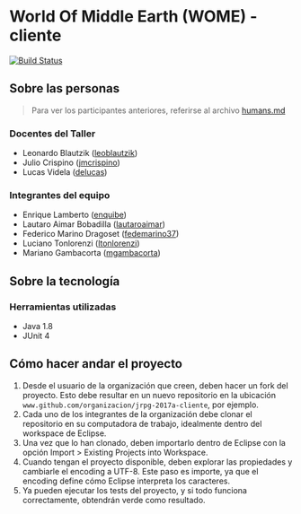 # World Of Middle Earth (WOME) - cliente
[![Build Status](https://travis-ci.org/LosPecesDelInfierno/jrpg-2017a-cliente.svg?branch=master)](https://travis-ci.org/LosPecesDelInfierno/jrpg-2017a-cliente)
## Sobre las personas

> Para ver los participantes anteriores, referirse al archivo [humans.md](humans.md)

### Docentes del Taller

* Leonardo Blautzik ([leoblautzik](https://github.com/leoblautzik))
* Julio Crispino ([jmcrispino](https://github.com/jmcrispino))
* Lucas Videla ([delucas](https://github.com/delucas))

### Integrantes del equipo

* Enrique Lamberto ([enquibe](https://github.com/enquibe))
* Lautaro Aimar Bobadilla ([lautaroaimar](https://github.com/lautaroaimar))
* Federico Marino Dragoset ([fedemarino37](https://github.com/fedemarino37))
* Luciano Tonlorenzi ([ltonlorenzi](https://github.com/ltonlorenzi))
* Mariano Gambacorta ([mgambacorta](https://github.com/mgambacorta))

## Sobre la tecnología

### Herramientas utilizadas

* Java 1.8
* JUnit 4

## Cómo hacer andar el proyecto

1. Desde el usuario de la organización que creen, deben hacer un fork del proyecto. Esto debe resultar en un nuevo repositorio en la ubicación `www.github.com/organizacion/jrpg-2017a-cliente`, por ejemplo.
2. Cada uno de los integrantes de la organización debe clonar el repositorio en su computadora de trabajo, idealmente dentro del workspace de Eclipse.
3. Una vez que lo han clonado, deben importarlo dentro de Eclipse con la opción Import > Existing Projects into Workspace.
4. Cuando tengan el proyecto disponible, deben explorar las propiedades y cambiarle el encoding a UTF-8. Este paso es importe, ya que el encoding define cómo Eclipse interpreta los caracteres.
5. Ya pueden ejecutar los tests del proyecto, y si todo funciona correctamente, obtendrán verde como resultado.
